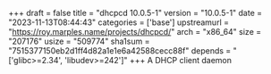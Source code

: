 +++
draft = false
title = "dhcpcd 10.0.5-1"
version = "10.0.5-1"
date = "2023-11-13T08:44:43"
categories = ['base']
upstreamurl = "https://roy.marples.name/projects/dhcpcd/"
arch = "x86_64"
size = "207176"
usize = "509774"
sha1sum = "7515377150eb2d1ff4d82a1e1e6a42588cecc88f"
depends = "['glibc>=2.34', 'libudev>=242']"
+++
A DHCP client daemon